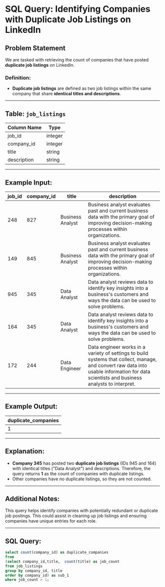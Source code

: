 # SQL Query: Identifying Companies with Duplicate Job Listings on LinkedIn

## Problem Statement
We are tasked with retrieving the count of companies that have posted **duplicate job listings** on LinkedIn. 

### Definition:
- **Duplicate job listings** are defined as two job listings within the same company that share **identical titles and descriptions**.

---

## Table: `job_listings`
| Column Name   | Type    |
|---------------|---------|
| job_id        | integer |
| company_id    | integer |
| title         | string  |
| description   | string  |

---

## Example Input:
| job_id | company_id | title          | description                                                                                                                                       |
|--------|------------|----------------|---------------------------------------------------------------------------------------------------------------------------------------------------|
| 248    | 827        | Business Analyst | Business analyst evaluates past and current business data with the primary goal of improving decision-making processes within organizations.    |
| 149    | 845        | Business Analyst | Business analyst evaluates past and current business data with the primary goal of improving decision-making processes within organizations.    |
| 945    | 345        | Data Analyst    | Data analyst reviews data to identify key insights into a business's customers and ways the data can be used to solve problems.                 |
| 164    | 345        | Data Analyst    | Data analyst reviews data to identify key insights into a business's customers and ways the data can be used to solve problems.                 |
| 172    | 244        | Data Engineer   | Data engineer works in a variety of settings to build systems that collect, manage, and convert raw data into usable information for data scientists and business analysts to interpret. |

---

## Example Output:
| duplicate_companies |
|---------------------|
| 1                   |

---

## Explanation:
- **Company 345** has posted two **duplicate job listings** (IDs 945 and 164) with identical titles ("Data Analyst") and descriptions. Therefore, the query returns **1** as the count of companies with duplicate listings.
- Other companies have no duplicate listings, so they are not counted.

---

## Additional Notes:
This query helps identify companies with potentially redundant or duplicate job postings. This could assist in cleaning up job listings and ensuring companies have unique entries for each role.

---

## SQL Query:
```sql
select count(company_id) as duplicate_companies
from
(select company_id,title,  count(title) as job_count
from job_listings 
group by company_id, title
order by company_id) as sub_1
where job_count > 1;
